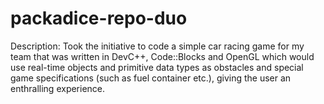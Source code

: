 # packadice-repo-duo

Description: Took the initiative to code a simple car racing game for my team that was written in  DevC++, Code::Blocks and OpenGL which                would use real-time objects and primitive data types as obstacles and special game specifications (such as fuel container                  etc.), giving the user an enthralling experience.
